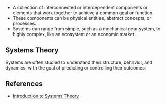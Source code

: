 
- A collection of interconnected or interdependent components or elements that work together to achieve a common goal or function. 
- These components can be physical entities, abstract concepts, or processes. 
- Systems can range from simple, such as a mechanical gear system, to highly complex, like an ecosystem or an economic market. 

## Systems Theory

Systems are often studied to understand their structure, behavior, and dynamics, with the goal of predicting or controlling their outcomes.

## References

- [Introduction to Systems Theory](https://youtu.be/jY7638w6gkI?si=tXXixWIn6undINjq)
